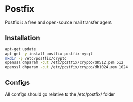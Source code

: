 Postfix
=======
Postfix is a free and open-source mail transfer agent.

Installation
------------
```sh
apt-get update
apt-get -y install postfix postfix-mysql
mkdir -p /etc/postfix/crypto
openssl dhparam -out /etc/postfix/crypto/dh512.pem 512
openssl dhparam -out /etc/postfix/crypto/dh1024.pem 1024
```

Configs
-------
All configs should go relative to the /etc/postfix/ folder
